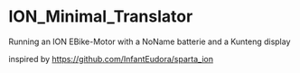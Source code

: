 # ION_Minimal_Translator
Running an ION EBike-Motor with a NoName batterie and a Kunteng display

inspired by 
https://github.com/InfantEudora/sparta_ion

